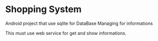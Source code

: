 # Shopping System

Android project that use sqlite for DataBase Managing for informations

This must use web service for get and show informations.
